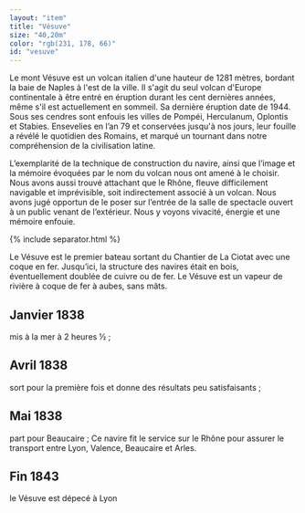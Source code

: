 ```yaml
---
layout: "item"
title: "Vésuve"
size: "40,20m"
color: "rgb(231, 178, 66)"
id: "vesuve"
---
```


Le mont Vésuve est un volcan italien d'une hauteur de 1281 mètres, bordant la baie de Naples à l'est de la ville. Il s'agit du seul volcan d'Europe continentale à être entré en éruption durant les cent dernières années, même s'il est actuellement en sommeil. Sa dernière éruption date de 1944. Sous ses cendres sont enfouis les villes de Pompéi, Herculanum, Oplontis et Stabies. Ensevelies en l’an 79 et conservées jusqu'à nos jours, leur fouille a révélé le quotidien des Romains, et marqué un tournant dans notre compréhension de la civilisation latine.

L’exemplarité de la technique de construction du navire, ainsi que l’image et la mémoire évoquées par le nom du volcan nous ont amené à le choisir. Nous avons aussi trouvé attachant que le Rhône, fleuve difficilement navigable et imprévisible, soit indirectement associé à un volcan. Nous avons jugé opportun de le poser sur l’entrée de la salle de spectacle ouvert à un public venant de l’extérieur. Nous y voyons vivacité, énergie et une mémoire enfouie.

{% include separator.html %}

Le Vésuve est le premier bateau sortant du Chantier de La Ciotat avec une coque en fer. Jusqu’ici, la structure des navires était en bois, éventuellement doublée de cuivre ou de fer. Le Vésuve est un vapeur de rivière à coque de fer à aubes, sans mâts. 

Janvier 1838 
----

mis à la mer à 2 heures ½ ;

Avril 1838 
----

sort pour la première fois et donne des résultats peu satisfaisants ; 

Mai 1838 
--------------

part pour Beaucaire ; 
Ce navire fit le service sur le Rhône pour assurer le transport entre Lyon, Valence, Beaucaire et Arles.

Fin 1843 
---------

le Vésuve est dépecé à Lyon

